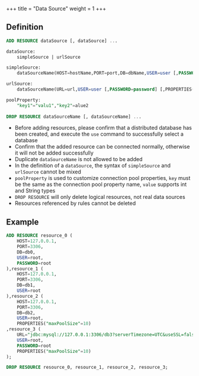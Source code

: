 +++
title = "Data Source"
weight = 1
+++

## Definition

```sql
ADD RESOURCE dataSource [, dataSource] ...

dataSource:
    simpleSource | urlSource

simpleSource:
    dataSourceName(HOST=hostName,PORT=port,DB=dbName,USER=user [,PASSWORD=password] [,PROPERTIES(poolProperty)])

urlSource:
    dataSourceName(URL=url,USER=user [,PASSWORD=password] [,PROPERTIES(poolProperty)])

poolProperty:
    "key1"="valu1","key2"=alue2
    
DROP RESOURCE dataSourceName [, dataSourceName] ...    
```

- Before adding resources, please confirm that a distributed database has been created, and execute the `use` command to successfully select a database
- Confirm that the added resource can be connected normally, otherwise it will not be added successfully
- Duplicate `dataSourceName` is not allowed to be added
- In the definition of a `dataSource`, the syntax of `simpleSource` and `urlSource` cannot be mixed
- `poolProperty` is used to customize connection pool properties, `key` must be the same as the connection pool property name, `value` supports int and String types
- `DROP RESOURCE` will only delete logical resources, not real data sources
- Resources referenced by rules cannot be deleted

## Example

```sql
ADD RESOURCE resource_0 (
    HOST=127.0.0.1,
    PORT=3306,
    DB=db0,
    USER=root,
    PASSWORD=root
),resource_1 (
    HOST=127.0.0.1,
    PORT=3306,
    DB=db1,
    USER=root
),resource_2 (
    HOST=127.0.0.1,
    PORT=3306,
    DB=db2,
    USER=root,
    PROPERTIES("maxPoolSize"=10)
,resource_3 (
    URL="jdbc:mysql://127.0.0.1:3306/db3?serverTimezone=UTC&useSSL=false",
    USER=root,
    PASSWORD=root
    PROPERTIES("maxPoolSize"=10)
);

DROP RESOURCE resource_0, resource_1, resource_2, resource_3;
```
